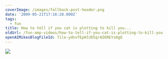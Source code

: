 ```yaml
---
coverImage: /images/fallback-post-header.png
date: '2009-05-21T17:16:28.000Z'
tags:
  - fun
title: How to tell if you cat is plotting to kill you...
oldUrl: /fun-amp-videos/how-to-tell-if-you-cat-is-plotting-to-kill-you
openAIMikesBlogFileId: file-ydnvfEpH3JD5qrAIKREYs0gQ
---
```


![](https://icanhascheezburger.files.wordpress.com/2009/04/funny-pictures-your-cat-plans-to-kill-you5.jpg)
